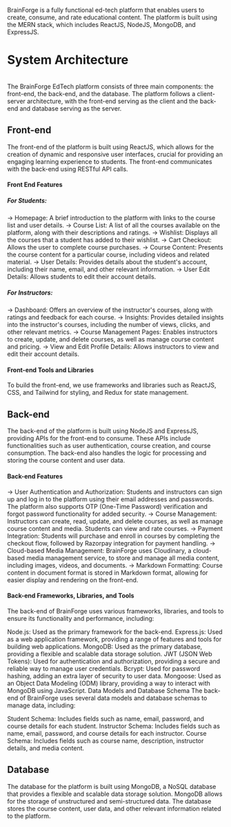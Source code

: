 BrainForge is a fully functional ed-tech platform that enables users to create, consume, and rate educational content. The platform is built using the MERN stack, which includes ReactJS, NodeJS, MongoDB, and ExpressJS.<br/>
<h1>System Architecture</h1><br/>
The BrainForge EdTech platform consists of three main components: the front-end, the back-end, and the database. The platform follows a client-server architecture, with the front-end serving as the client and the back-end and database serving as the server.<br/>
<h2>Front-end</h2>
The front-end of the platform is built using ReactJS, which allows for the creation of dynamic and responsive user interfaces, crucial for providing an engaging learning experience to students. The front-end communicates with the back-end using RESTful API calls.<br/>
<h4>Front End Features</h4>

<h5>For Students:</h5>

-> Homepage: A brief introduction to the platform with links to the course list and user details.
-> Course List: A list of all the courses available on the platform, along with their descriptions and ratings.
-> Wishlist: Displays all the courses that a student has added to their wishlist.
-> Cart Checkout: Allows the user to complete course purchases.
-> Course Content: Presents the course content for a particular course, including videos and related material.
-> User Details: Provides details about the student's account, including their name, email, and other relevant information.
-> User Edit Details: Allows students to edit their account details.

<h5>For Instructors:</h5>

-> Dashboard: Offers an overview of the instructor's courses, along with ratings and feedback for each course.
-> Insights: Provides detailed insights into the instructor's courses, including the number of views, clicks, and other relevant metrics.
-> Course Management Pages: Enables instructors to create, update, and delete courses, as well as manage course content and pricing.
-> View and Edit Profile Details: Allows instructors to view and edit their account details.

<h4>Front-end Tools and Libraries</h4>
To build the front-end, we use frameworks and libraries such as ReactJS, CSS, and Tailwind for styling, and Redux for state management.

<h2>Back-end</h2>
The back-end of the platform is built using NodeJS and ExpressJS, providing APIs for the front-end to consume. These APIs include functionalities such as user authentication, course creation, and course consumption. The back-end also handles the logic for processing and storing the course content and user data.

<h4>Back-end Features</h4>
-> User Authentication and Authorization: Students and instructors can sign up and log in to the platform using their email addresses and passwords. The platform also supports OTP (One-Time Password) verification and forgot password functionality for added security.
-> Course Management: Instructors can create, read, update, and delete courses, as well as manage course content and media. Students can view and rate courses.
-> Payment Integration: Students will purchase and enroll in courses by completing the checkout flow, followed by Razorpay integration for payment handling.
-> Cloud-based Media Management: BrainForge uses Cloudinary, a cloud-based media management service, to store and manage all media content, including images, videos, and documents.
-> Markdown Formatting: Course content in document format is stored in Markdown format, allowing for easier display and rendering on the front-end.

<h4>Back-end Frameworks, Libraries, and Tools</h4>
The back-end of BrainForge uses various frameworks, libraries, and tools to ensure its functionality and performance, including:

Node.js: Used as the primary framework for the back-end.
Express.js: Used as a web application framework, providing a range of features and tools for building web applications.
MongoDB: Used as the primary database, providing a flexible and scalable data storage solution.
JWT (JSON Web Tokens): Used for authentication and authorization, providing a secure and reliable way to manage user credentials.
Bcrypt: Used for password hashing, adding an extra layer of security to user data.
Mongoose: Used as an Object Data Modeling (ODM) library, providing a way to interact with MongoDB using JavaScript.
Data Models and Database Schema
The back-end of BrainForge uses several data models and database schemas to manage data, including:

Student Schema: Includes fields such as name, email, password, and course details for each student.
Instructor Schema: Includes fields such as name, email, password, and course details for each instructor.
Course Schema: Includes fields such as course name, description, instructor details, and media content.

<h2>Database</h2>
The database for the platform is built using MongoDB, a NoSQL database that provides a flexible and scalable data storage solution. MongoDB allows for the storage of unstructured and semi-structured data. The database stores the course content, user data, and other relevant information related to the platform.
